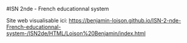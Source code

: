 #ISN 2nde - French educationnal system

Site web visualisable ici: https://benjamin-loison.github.io/ISN-2-nde-French-educationnal-system-/ISN2de/HTML/Loison%20Benjamin/index.html

